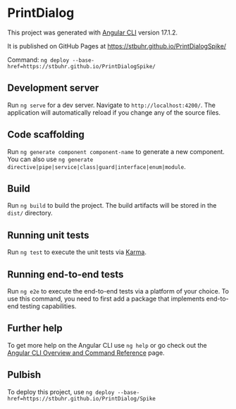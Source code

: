 # PrintDialog

This project was generated with [Angular CLI](https://github.com/angular/angular-cli) version 17.1.2.

It is published on GitHub Pages at https://stbuhr.github.io/PrintDialogSpike/

Command: `ng deploy --base-href=https://stbuhr.github.io/PrintDialogSpike/`

## Development server

Run `ng serve` for a dev server. Navigate to `http://localhost:4200/`. The application will automatically reload if you change any of the source files.

## Code scaffolding

Run `ng generate component component-name` to generate a new component. You can also use `ng generate directive|pipe|service|class|guard|interface|enum|module`.

## Build

Run `ng build` to build the project. The build artifacts will be stored in the `dist/` directory.

## Running unit tests

Run `ng test` to execute the unit tests via [Karma](https://karma-runner.github.io).

## Running end-to-end tests

Run `ng e2e` to execute the end-to-end tests via a platform of your choice. To use this command, you need to first add a package that implements end-to-end testing capabilities.

## Further help

To get more help on the Angular CLI use `ng help` or go check out the [Angular CLI Overview and Command Reference](https://angular.io/cli) page.

## Pulbish

To deploy this project, use `ng deploy --base-href=https://stbuhr.github.io/PrintDialog/Spike`
